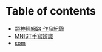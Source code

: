 # Table of contents

* [類神經網路 作品紀錄](README.md)
* [MNIST手寫辨識](mnist-shou-xie-bian-shi.md)
* [som](popsom.md)

